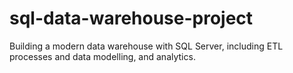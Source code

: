# sql-data-warehouse-project
Building a modern data warehouse with SQL Server, including ETL processes and data modelling, and analytics.
